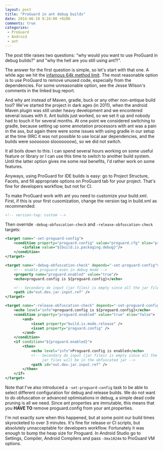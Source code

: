 ```yaml
---
layout: post
title: "ProGuard in ant debug builds"
date: 2014-06-10 9:24:00 +0200
comments: true
categories:
 - ProGuard
 - Android
 - ant
---
```


The post title raises two questions: "why would you want to use ProGuard in debug builds?" and "why the hell are you still using ant?!".

The answer for the first question is simple, so let's start with that one. A while ago we hit the [infamous 64k method limit](https://code.google.com/p/android/issues/detail?id=208140). The most reasonable option is to use ProGuard to remove unused code, especially from the dependencies. For some unreasonable option, see the Jesse Wilson's comments in the linked bug report.

And why ant instead of Maven, gradle, buck or any other non-antique build tool? We've started the project in dark ages (in 2011), when the android Maven plugin was still under heavy development and we encontered several issues with it. Ant builds just worked, so we set it up and nobody had to touch it for several months. At one point we considered switching to gradle, because setting up some annotation processors with ant was a pain in the ass, but again there were some issues with using gradle in our setup at the time (IIRC it was not possible to use local aar dependencies, and the builds were sooooooo slooooooow), so we did not switch.

It all boils down to this: I can spend several hours working on some useful feature or library or I can use this time to switch to another build system. Until the latter option gives me some real benefits, I'd rather work on some features.

Anyways, using ProGuard for IDE builds is easy: go to Project Structure, Facets, and fill appropriate options on ProGuard tab for your project. That's fine for developers workflow, but not for CI.

To make ProGuard work with ant you need to customize your build.xml. First, if this is your first cusomization, change the version tag in build.xml as recommended:

``` xml
<!-- version-tag: custom -->
```

Then override `-debug-obfuscation-check` and `-release-obfuscation-check` targets:

``` xml
<target name="-set-proguard-config">
    <condition property="proguard.config" value="proguard.cfg" else="proguard_debug.cfg">
        <isfalse value="${build.is.packaging.debug}"/>
    </condition>
</target>

<target name="-debug-obfuscation-check" depends="-set-proguard-config">
    <!-- enable proguard even in debug mode -->
    <property name="proguard.enabled" value="true"/>
    <echo>proguard.config is ${proguard.config}</echo>

    <!-- Secondary dx input (jar files) is empty since all the jar files will be in the obfuscated jar -->
    <path id="out.dex.jar.input.ref" />
</target>

<target name="-release-obfuscation-check" depends="-set-proguard-config">
    <echo level="info">proguard.config is ${proguard.config}</echo>
    <condition property="proguard.enabled" value="true" else="false">
        <and>
            <isset property="build.is.mode.release" />
            <isset property="proguard.config" />
        </and>
    </condition>
    <if condition="${proguard.enabled}">
        <then>
            <echo level="info">Proguard.config is enabled</echo>
            <!-- Secondary dx input (jar files) is empty since all the
                 jar files will be in the obfuscated jar -->
            <path id="out.dex.jar.input.ref" />
        </then>
    </if>
</target>
```

Note that I've also introduced a `-set-proguard-config` task to be able to select different configuration for debug and release builds. We do not want to do obfuscation or advanced optimisations in debug, a simple dead code pruning is all we need. Since ant properties are immutable, this means that you **HAVE TO** remove proguard.config from your ant.properties.

I'm not exactly sure when this happened, but at some point our build times skyrocketed to over 3 minutes. It's fine for release or CI scripts, but absolutely unnacceptable for developers workflow. Fortunately it was enough to bump the heap size for Proguard. In Android Studio go to Settings, Compiler, Android Compilers and pass `-Xmx1024m` to ProGuard VM options.
